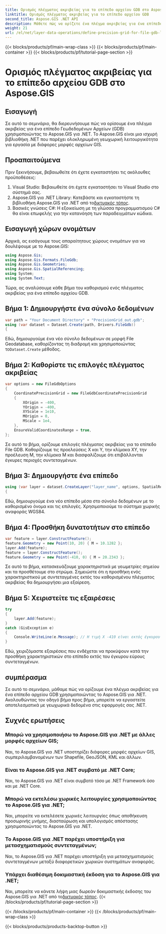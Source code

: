 ```yaml
---
title: Ορισμός πλέγματος ακριβείας για το επίπεδο αρχείου GDB στο Aspose.GIS
linktitle: Ορισμός πλέγματος ακριβείας για το επίπεδο αρχείου GDB
second_title: Aspose.GIS .NET API
description: Μάθετε πώς να ορίζετε ένα πλέγμα ακριβείας για ένα επίπεδο αρχείου GDB χρησιμοποιώντας το Aspose.GIS για .NET. Ακολουθήστε το βήμα προς βήμα σεμινάριο μας.
weight: 21
url: /el/net/layer-data-operations/define-precision-grid-for-file-gdb-layer/
---
```


{{< blocks/products/pf/main-wrap-class >}}
{{< blocks/products/pf/main-container >}}
{{< blocks/products/pf/tutorial-page-section >}}

# Ορισμός πλέγματος ακριβείας για το επίπεδο αρχείου GDB στο Aspose.GIS

## Εισαγωγή
Σε αυτό το σεμινάριο, θα διερευνήσουμε πώς να ορίσουμε ένα πλέγμα ακριβείας για ένα επίπεδο Γεωδεδομένων Αρχείων (GDB) χρησιμοποιώντας το Aspose.GIS για .NET. Το Aspose.GIS είναι μια ισχυρή βιβλιοθήκη .NET που παρέχει ολοκληρωμένη γεωχωρική λειτουργικότητα για εργασία με διάφορες μορφές αρχείων GIS.
## Προαπαιτούμενα
Πριν ξεκινήσουμε, βεβαιωθείτε ότι έχετε εγκαταστήσει τις ακόλουθες προϋποθέσεις:
1. Visual Studio: Βεβαιωθείτε ότι έχετε εγκαταστήσει το Visual Studio στο σύστημά σας.
2.  Aspose.GIS για .NET Library: Κατεβάστε και εγκαταστήστε τη βιβλιοθήκη Aspose.GIS για .NET από το[δικτυακός τόπος](https://releases.aspose.com/gis/net/).
3. Βασικές γνώσεις C#: Η εξοικείωση με τη γλώσσα προγραμματισμού C# θα είναι επωφελής για την κατανόηση των παραδειγμάτων κώδικα.
## Εισαγωγή χώρων ονομάτων
Αρχικά, ας εισάγουμε τους απαραίτητους χώρους ονομάτων για να δουλέψουμε με το Aspose.GIS:
```csharp
using Aspose.Gis;
using Aspose.Gis.Formats.FileGdb;
using Aspose.Gis.Geometries;
using Aspose.Gis.SpatialReferencing;
using System;
using System.Text;
```
Τώρα, ας αναλύσουμε κάθε βήμα του καθορισμού ενός πλέγματος ακριβείας για ένα επίπεδο αρχείου GDB.
## Βήμα 1: Δημιουργήστε ένα σύνολο δεδομένων
```csharp
var path = "Your Document Directory" + "PrecisionGrid_out.gdb";
using (var dataset = Dataset.Create(path, Drivers.FileGdb))
{
```
 Εδώ, δημιουργούμε ένα νέο σύνολο δεδομένων σε μορφή File Geodatabase, καθορίζοντας τη διαδρομή και χρησιμοποιώντας το`Dataset.Create` μέθοδος.
## Βήμα 2: Καθορίστε τις επιλογές πλέγματος ακριβείας
```csharp
var options = new FileGdbOptions
{
    CoordinatePrecisionGrid = new FileGdbCoordinatePrecisionGrid
    {
        XOrigin = -400,
        YOrigin = -400,
        XYScale = 1e10,
        MOrigin = 0,
        MScale = 1e4,
    },
    EnsureValidCoordinatesRange = true,
};
```
Σε αυτό το βήμα, ορίζουμε επιλογές πλέγματος ακριβείας για το επίπεδο File GDB. Καθορίζουμε τις προελεύσεις X και Y, την κλίμακα XY, την προέλευση M, την κλίμακα M και διασφαλίζουμε ότι επιβάλλονται έγκυρες περιοχές συντεταγμένων.
## Βήμα 3: Δημιουργήστε ένα επίπεδο
```csharp
using (var layer = dataset.CreateLayer("layer_name", options, SpatialReferenceSystem.Wgs84))
{
```
Εδώ, δημιουργούμε ένα νέο επίπεδο μέσα στο σύνολο δεδομένων με το καθορισμένο όνομα και τις επιλογές. Χρησιμοποιούμε το σύστημα χωρικής αναφοράς WGS84.
## Βήμα 4: Προσθήκη δυνατοτήτων στο επίπεδο
```csharp
var feature = layer.ConstructFeature();
feature.Geometry = new Point(10, 20) { M = 10.1282 };
layer.Add(feature);
feature = layer.ConstructFeature();
feature.Geometry = new Point(-410, 0) { M = 20.2343 };
```
Σε αυτό το βήμα, κατασκευάζουμε χαρακτηριστικά με γεωμετρίες σημείου και τα προσθέτουμε στο στρώμα. Σημειώστε ότι η προσθήκη ενός χαρακτηριστικού με συντεταγμένες εκτός του καθορισμένου πλέγματος ακριβείας θα δημιουργήσει μια εξαίρεση.
## Βήμα 5: Χειριστείτε τις εξαιρέσεις
```csharp
try
{
    layer.Add(feature);
}
catch (GisException e)
{
    Console.WriteLine(e.Message); // Η τιμή X -410 είναι εκτός έγκυρου εύρους.
}
```
Εδώ, χειριζόμαστε εξαιρέσεις που ενδέχεται να προκύψουν κατά την προσθήκη χαρακτηριστικών στο επίπεδο εκτός του έγκυρου εύρους συντεταγμένων.
## συμπέρασμα
Σε αυτό το σεμινάριο, μάθαμε πώς να ορίζουμε ένα πλέγμα ακριβείας για ένα επίπεδο αρχείου GDB χρησιμοποιώντας το Aspose.GIS για .NET. Ακολουθώντας τον οδηγό βήμα προς βήμα, μπορείτε να εργαστείτε αποτελεσματικά με γεωχωρικά δεδομένα στις εφαρμογές σας .NET.
## Συχνές ερωτήσεις
### Μπορώ να χρησιμοποιήσω το Aspose.GIS για .NET με άλλες μορφές αρχείων GIS;
Ναι, το Aspose.GIS για .NET υποστηρίζει διάφορες μορφές αρχείων GIS, συμπεριλαμβανομένων των Shapefile, GeoJSON, KML και άλλων.
### Είναι το Aspose.GIS για .NET συμβατό με .NET Core;
Ναι, το Aspose.GIS για .NET είναι συμβατό τόσο με .NET Framework όσο και με .NET Core.
### Μπορώ να εκτελέσω χωρικές λειτουργίες χρησιμοποιώντας το Aspose.GIS για .NET;
Ναι, μπορείτε να εκτελέσετε χωρικές λειτουργίες όπως αποθήκευση προσωρινής μνήμης, διασταύρωση και υπολογισμός απόστασης χρησιμοποιώντας το Aspose.GIS για .NET.
### Το Aspose.GIS για .NET παρέχει υποστήριξη για μετασχηματισμούς συντεταγμένων;
Ναι, το Aspose.GIS για .NET παρέχει υποστήριξη για μετασχηματισμούς συντεταγμένων μεταξύ διαφορετικών χωρικών συστημάτων αναφοράς.
### Υπάρχει διαθέσιμη δοκιμαστική έκδοση για το Aspose.GIS για .NET;
Ναι, μπορείτε να κάνετε λήψη μιας δωρεάν δοκιμαστικής έκδοσης του Aspose.GIS για .NET από το[δικτυακός τόπος](https://releases.aspose.com/gis/net/).
{{< /blocks/products/pf/tutorial-page-section >}}

{{< /blocks/products/pf/main-container >}}
{{< /blocks/products/pf/main-wrap-class >}}

{{< blocks/products/products-backtop-button >}}

